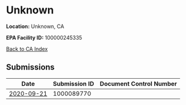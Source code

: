 # Unknown

**Location:** Unknown, CA

**EPA Facility ID:** 100000245335

[Back to CA Index](../../index.md)

## Submissions

| Date | Submission ID | Document Control Number |
|------|--------------|-------------------------|
| [2020-09-21](submissions/1000089770.md) | 1000089770 |  |
